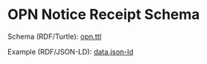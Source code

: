 # OPN Notice Receipt Schema

Schema (RDF/Turtle): [opn.ttl](opn.ttl)

Example (RDF/JSON-LD): [data.json-ld](data.json-ld)

